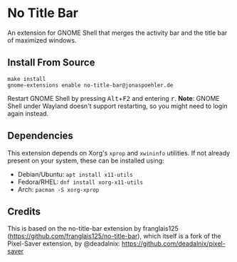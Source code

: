 # No Title Bar

An extension for GNOME Shell that merges the activity bar and the title bar of maximized windows.

## Install From Source

```
make install
gnome-extensions enable no-title-bar@jonaspoehler.de
```

Restart GNOME Shell by pressing <kbd>Alt</kbd>+<kbd>F2</kbd> and entering <kbd>r</kbd>.
**Note**: GNOME Shell under Wayland doesn't support restarting, so you might need to login again instead.

## Dependencies

This extension depends on Xorg's `xprop` and `xwininfo` utilities. If not already
present on your system, these can be installed using:

- Debian/Ubuntu: `apt install x11-utils`
- Fedora/RHEL: `dnf install xorg-x11-utils`
- Arch: `pacman -S xorg-xprop`

## Credits

This is based on the no-title-bar extension by franglais125 (https://github.com/franglais125/no-title-bar), which itself 
is a fork of the Pixel-Saver extension, by @deadalnix: https://github.com/deadalnix/pixel-saver
